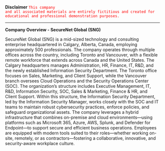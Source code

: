 **Disclaimer**
<code style="color: red;">This company and all associated materials are entirely fictitious and created for educational and professional demonstration purposes.</code>

**********************************************************************************
**Company Overview - SecureNet Global (SNG)**

SecureNet Global (SNG) is a mid-sized technology and consulting enterprise headquartered in Calgary, Alberta, Canada, employing approximately 500 professionals. The company operates through multiple offices across the country, including Toronto and Vancouver, with a flexible remote workforce that extends across Canada and the United States. The Calgary headquarters manages Administration, HR, Finance, IT, R&D, and the newly established Information Security Department. The Toronto office focuses on Sales, Marketing, and Client Support, while the Vancouver branch oversees Cloud Operations and the Security Operations Center (SOC). The organization’s structure includes Executive Management, IT, R&D, Information Security, SOC, Sales & Marketing, Finance & HR, and Client Support. Within this structure, the Information Security Department, led by the Information Security Manager, works closely with the SOC and IT teams to maintain robust cybersecurity practices, enforce policies, and safeguard organizational assets. The company leverages a hybrid infrastructure that combines on-premise and cloud environments—using platforms such as Microsoft 365, Azure, AWS, Splunk, and Defender for Endpoint—to support secure and efficient business operations. Employees are equipped with modern tools suited to their roles—whether working on-site, remotely, or as contractors—fostering a collaborative, innovative, and security-aware workplace culture.
